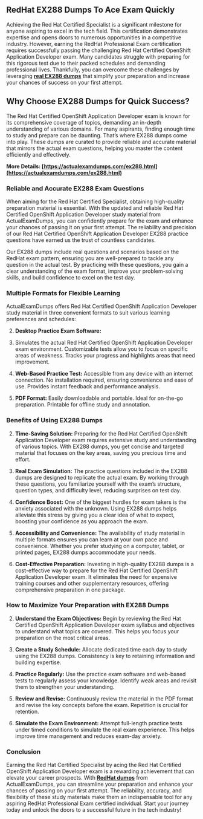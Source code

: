 ## **RedHat**  **EX288 Dumps To Ace Exam Quickly**

Achieving the Red Hat Certified Specialist is a significant milestone for anyone aspiring to excel in the tech field. This certification demonstrates expertise and opens doors to numerous opportunities in a competitive industry. However, earning the RedHat Professional Exam certification requires successfully passing the challenging Red Hat Certified OpenShift Application Developer exam. Many candidates struggle with preparing for this rigorous test due to their packed schedules and demanding professional lives. Thankfully, you can overcome these challenges by leveraging  **[real EX288 dumps](https://actualexamdumps.com/ex288.html)**  that simplify your preparation and increase your chances of success on your first attempt.

## **Why Choose EX288 Dumps for Quick Success?**

The Red Hat Certified OpenShift Application Developer exam is known for its comprehensive coverage of topics, demanding an in-depth understanding of various domains. For many aspirants, finding enough time to study and prepare can be daunting. That’s where EX288 dumps come into play. These dumps are curated to provide reliable and accurate material that mirrors the actual exam questions, helping you master the content efficiently and effectively.

**More Details:  [https://actualexamdumps.com/ex288.html](https://actualexamdumps.com/ex288.html)**

### **Reliable and Accurate EX288 Exam Questions**

When aiming for the Red Hat Certified Specialist, obtaining high-quality preparation material is essential. With the updated and reliable Red Hat Certified OpenShift Application Developer study material from ActualExamDumps, you can confidently prepare for the exam and enhance your chances of passing it on your first attempt. The reliability and precision of our Red Hat Certified OpenShift Application Developer EX288 practice questions have earned us the trust of countless candidates.

Our EX288 dumps include real questions and scenarios based on the RedHat exam pattern, ensuring you are well-prepared to tackle any question in the actual test. By practicing with these questions, you gain a clear understanding of the exam format, improve your problem-solving skills, and build confidence to excel on the test day.

### **Multiple Formats for Flexible Learning**

ActualExamDumps offers Red Hat Certified OpenShift Application Developer study material in three convenient formats to suit various learning preferences and schedules:

2.  **Desktop Practice Exam Software:**
    
3.  Simulates the actual Red Hat Certified OpenShift Application Developer exam environment. Customizable tests allow you to focus on specific areas of weakness. Tracks your progress and highlights areas that need improvement.
    
4.  **Web-Based Practice Test:**  Accessible from any device with an internet connection. No installation required, ensuring convenience and ease of use. Provides instant feedback and performance analysis.
    
5.  **PDF Format:**  Easily downloadable and portable. Ideal for on-the-go preparation. Printable for offline study and annotation.
    

### **Benefits of Using EX288 Dumps**

2.  **Time-Saving Solution:**  Preparing for the Red Hat Certified OpenShift Application Developer exam requires extensive study and understanding of various topics. With EX288 dumps, you get concise and targeted material that focuses on the key areas, saving you precious time and effort.
    
3.  **Real Exam Simulation:**  The practice questions included in the EX288 dumps are designed to replicate the actual exam. By working through these questions, you familiarize yourself with the exam’s structure, question types, and difficulty level, reducing surprises on test day.
    
4.  **Confidence Boost:**  One of the biggest hurdles for exam takers is the anxiety associated with the unknown. Using EX288 dumps helps alleviate this stress by giving you a clear idea of what to expect, boosting your confidence as you approach the exam.
    
5.  **Accessibility and Convenience:**  The availability of study material in multiple formats ensures you can learn at your own pace and convenience. Whether you prefer studying on a computer, tablet, or printed pages, EX288 dumps accommodate your needs.
    
6.  **Cost-Effective Preparation:**  Investing in high-quality EX288 dumps is a cost-effective way to prepare for the Red Hat Certified OpenShift Application Developer exam. It eliminates the need for expensive training courses and other supplementary resources, offering comprehensive preparation in one package.
    

### **How to Maximize Your Preparation with EX288 Dumps**

2.  **Understand the Exam Objectives:**  Begin by reviewing the Red Hat Certified OpenShift Application Developer exam syllabus and objectives to understand what topics are covered. This helps you focus your preparation on the most critical areas.
    
3.  **Create a Study Schedule:**  Allocate dedicated time each day to study using the EX288 dumps. Consistency is key to retaining information and building expertise.
    
4.  **Practice Regularly:**  Use the practice exam software and web-based tests to regularly assess your knowledge. Identify weak areas and revisit them to strengthen your understanding.
    
5.  **Review and Revise:**  Continuously review the material in the PDF format and revise the key concepts before the exam. Repetition is crucial for retention.
    
6.  **Simulate the Exam Environment:**  Attempt full-length practice tests under timed conditions to simulate the real exam experience. This helps improve time management and reduces exam-day anxiety.
    

### **Conclusion**

Earning the Red Hat Certified Specialist by acing the Red Hat Certified OpenShift Application Developer exam is a rewarding achievement that can elevate your career prospects. With  **[RedHat dumps](https://actualexamdumps.com/redhat-certification.html)**  from ActualExamDumps, you can streamline your preparation and enhance your chances of passing on your first attempt. The reliability, accuracy, and flexibility of these study materials make them an indispensable tool for any aspiring RedHat Professional Exam certified individual. Start your journey today and unlock the doors to a successful future in the tech industry!
